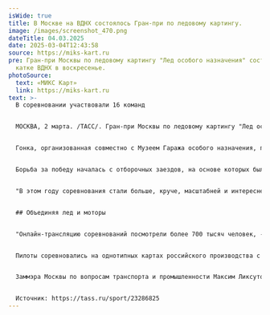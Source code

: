 ```yaml
---
isWide: true
title: В Москве на ВДНХ состоялось Гран-при по ледовому картингу.
image: /images/screenshot_470.png
dateTitle: 04.03.2025
date: 2025-03-04T12:43:58
source: https://miks-kart.ru
pre: Гран-при Москвы по ледовому картингу "Лед особого назначения" состоялся на
  катке ВДНХ в воскресенье.
photoSource:
  text: «МИКС Карт»
  link: https://miks-kart.ru
text: >-
  В соревновании участвовали 16 команд


  МОСКВА, 2 марта. /ТАСС/. Гран-при Москвы по ледовому картингу "Лед особого назначения" состоялся на катке ВДНХ в воскресенье.


  Гонка, организованная совместно с Музеем Гаража особого назначения, прошла во второй раз. По сравнению с прошлым годом число участвовавших команд увеличилось с 12 до 16.


  Борьба за победу началась с отборочных заездов, на основе которых были определены четыре сильнейших команды, они разыграли первое место в финальном заезде. Победу одержала команда Музея Гаража особого назначения, у команды "Росгосстрах-Жизнь" второе место, у Russian Racing Group - третье.


  "В этом году соревнования стали больше, круче, масштабней и интересней, - сказал руководитель технического партнера мероприятия Алексей Ермилин. - Это эволюция. Если первое мероприятие было некой пробой пера, то сейчас мы предложили новый формат, который позволил создать на трассе постоянную борьбу. Уникальность мероприятия в том, что соревнования проводятся на катке, под которым стоят ледовые генераторы, поэтому гонку мы бы провели даже при температуре +5 градусов".


  ## Объединяя лед и моторы


  "Онлайн-трансляцию соревнований посмотрели более 700 тысяч человек, - добавил Ермилин. - В России любят и автоспорт, и зимние виды спорта. Гран-при Москвы их объединяет, и людям это интересно - по ходу дня за соревнованиями наблюдали десятки тысяч гостей ВДНХ. Я рассчитываю, что в следующем году мы тоже проведем гонку, возможно, немного изменим формат".


  Пилоты соревновались на однотипных картах российского производства с двигателем мощностью 9 лошадиных сил, что позволяло им развивать на трассе скорость до 90 км/ч. Обычно соревнования по ледовому картингу проводятся на замерзших водоемах, поэтому Гран-при Москвы - уникальное событие.


  Заммэра Москвы по вопросам транспорта и промышленности Максим Ликсутов перед Гран-при отметил, что соревнования имеют важное социальное значение - мероприятие призвано показать, что "безопасность и взаимоуважение на дороге важнее всего".


  И﻿сточник: https://tass.ru/sport/23286825
---
```

